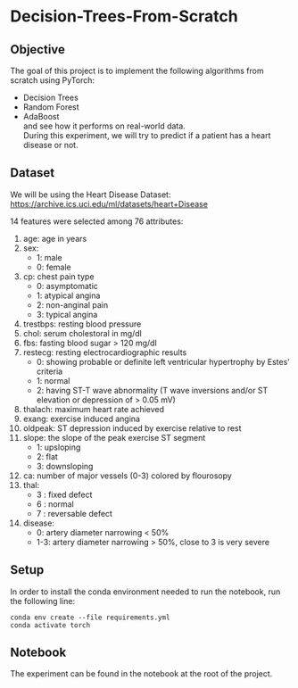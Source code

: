 # Decision-Trees-From-Scratch

## Objective
The goal of this project is to implement the following algorithms from scratch using PyTorch:
- Decision Trees
- Random Forest
- AdaBoost<br>
and see how it performs on real-world data.<br>
During this experiment, we will try to predict if a patient has a heart disease or not.

## Dataset
We will be using the Heart Disease Dataset:
https://archive.ics.uci.edu/ml/datasets/heart+Disease

14 features were selected among 76 attributes: 
1. age: age in years
2. sex:
    - 1: male
    - 0: female
3. cp: chest pain type
    - 0: asymptomatic
    - 1: atypical angina
    - 2: non-anginal pain
    - 3: typical angina
4. trestbps: resting blood pressure
5. chol: serum cholestoral in mg/dl
6. fbs: fasting blood sugar > 120 mg/dl
7. restecg: resting electrocardiographic results
    - 0: showing probable or definite left ventricular hypertrophy by Estes' criteria
    - 1: normal
    - 2: having ST-T wave abnormality (T wave inversions and/or ST elevation or depression of > 0.05 mV)
8. thalach: maximum heart rate achieved
9. exang: exercise induced angina 
10. oldpeak: ST depression induced by exercise relative to rest
11. slope: the slope of the peak exercise ST segment
    - 1: upsloping
    - 2: flat
    - 3: downsloping
12. ca: number of major vessels (0-3) colored by flourosopy
13. thal:
    - 3 : fixed defect
    - 6 : normal
    - 7 : reversable defect
14. disease:
    - 0: artery diameter narrowing < 50%
    - 1-3: artery diameter narrowing > 50%, close to 3 is very severe

## Setup
In order to install the conda environment needed to run the notebook, run the following line:
```console
conda env create --file requirements.yml
conda activate torch
```

## Notebook
The experiment can be found in the notebook at the root of the project.
